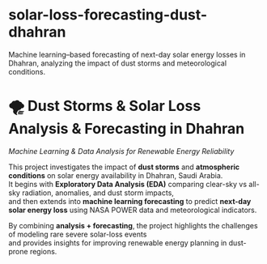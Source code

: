 # solar-loss-forecasting-dust-dhahran
Machine learning–based forecasting of next-day solar energy losses in Dhahran, analyzing the impact of dust storms and meteorological conditions.

# 🌪️ Dust Storms & Solar Loss Analysis & Forecasting in Dhahran  
*Machine Learning & Data Analysis for Renewable Energy Reliability*  

This project investigates the impact of **dust storms** and **atmospheric conditions** on solar energy availability in Dhahran, Saudi Arabia.  
It begins with **Exploratory Data Analysis (EDA)** comparing clear-sky vs all-sky radiation, anomalies, and dust storm impacts,  
and then extends into **machine learning forecasting** to predict **next-day solar energy loss** using NASA POWER data and meteorological indicators.  

By combining **analysis + forecasting**, the project highlights the challenges of modeling rare severe solar-loss events  
and provides insights for improving renewable energy planning in dust-prone regions.  
 

